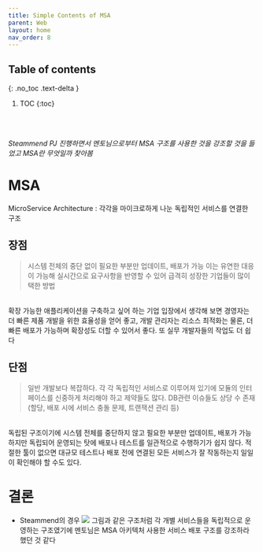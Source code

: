 ```yaml
---
title: Simple Contents of MSA
parent: Web
layout: home
nav_order: 8
---
```

## Table of contents
{: .no_toc .text-delta }
1. TOC
{:toc}

<br><br>

_Steammend PJ 진행하면서 멘토님으로부터 MSA 구조를 사용한 것을 강조할 것을 들었고 MSA란 무엇일까 찾아봄_

# MSA
>
MicroService Architecture : 각각을 마이크로하게 나눈 독립적인 서비스를 연결한 구조

## 장점
>시스템 전체의 중단 없이 필요한 부분만 업데이트, 배포가 가능
이는 유연한 대응이 가능해 실시간으로 요구사항을 반영할 수 있어 급격히 성장한 기업들이 많이 택한 방법
<br>
확장 가능한 애플리케이션을 구축하고 싶어 하는 기업 입장에서 생각해 보면 경영자는 더 빠른 제품 개발을 위한 효율성을 얻어 좋고, 개발 관리자는 리소스 최적화는 물론, 더 빠른 배포가 가능하며 확장성도 더할 수 있어서 좋다. 또 실무 개발자들의 작업도 더 쉽다 

## 단점
> 일반 개발보다 복잡하다. 각 각 독립적인 서비스로 이루어져 있기에 모듈의 인터페이스를 신중하게 처리해야 하고 제약들도 많다. DB관련 이슈들도 상당 수 존재(할당, 배포 시에 서비스 충돌 문제, 트랜잭션 관리 등)
<br>
독립된 구조이기에 시스템 전체를 중단하지 않고 필요한 부분만 업데이트, 배포가 가능하지만 독립되어 운영되는 탓에 배포나 테스트를 일관적으로 수행하기가 쉽지 않다. 적절한 툴이 없으면 대규모 테스트나 배포 전에 연결된 모든 서비스가 잘 작동하는지 일일이 확인해야 할 수도 있다.

# 결론
- Steammend의 경우 ![](https://velog.velcdn.com/images/sung-ik-je/post/82f80fd5-b6d1-4e53-93af-dde2c7b2731b/image.png)
그림과 같은 구조처럼 각 개별 서비스들을 독립적으로 운영하는 구조였기에 멘토님은 MSA 아키텍처 사용한 서비스 배포 구조를 강조하라 했던 것 같다